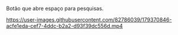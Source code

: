 Botão que abre espaço para pesquisas.  

https://user-images.githubusercontent.com/82786039/179370846-acfe1eda-cef7-4ddc-b2a2-d93f39dc556d.mp4


